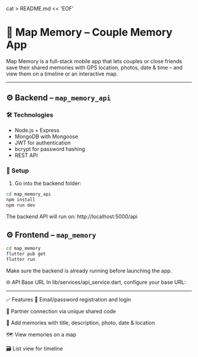 cat > README.md << 'EOF'
# 📸 Map Memory – Couple Memory App

Map Memory is a full-stack mobile app that lets couples or close friends save their shared memories with GPS location, photos, date & time – and view them on a timeline or an interactive map.

---

## ⚙️ Backend – `map_memory_api`

### 🛠 Technologies

- Node.js + Express
- MongoDB with Mongoose
- JWT for authentication
- bcrypt for password hashing
- REST API

### 🔧 Setup

1. Go into the backend folder:

```bash
cd map_memory_api
npm install
npm run dev
```

The backend API will run on: http://localhost:5000/api




## ⚙️ Frontend – `map_memory`

```bash
cd map_memory
flutter pub get
flutter run
```

Make sure the backend is already running before launching the app.

🌐 API Base URL
In lib/services/api_service.dart, configure your base URL:

---

✅ Features
🔐 Email/password registration and login

🔗 Partner connection via unique shared code

📝 Add memories with title, description, photo, date & location

🗺️ View memories on a map

🗃️ List view for timeline

